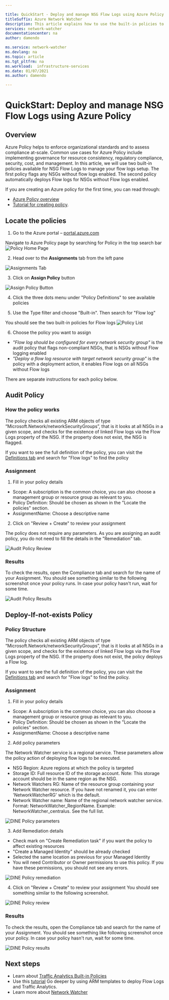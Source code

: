 ```yaml
---

title: QuickStart - Deploy and manage NSG Flow Logs using Azure Policy 
titleSuffix: Azure Network Watcher
description: This article explains how to use the built-in policies to manage the deployment of NSG flow logs 
services: network-watcher
documentationcenter: na
author: damendo

ms.service: network-watcher
ms.devlang: na
ms.topic: article
ms.tgt_pltfrm: na
ms.workload:  infrastructure-services
ms.date: 01/07/2021
ms.author: damendo

---
```


# QuickStart: Deploy and manage NSG Flow Logs using Azure Policy 

## Overview
Azure Policy helps to enforce organizational standards and to assess compliance at-scale. Common use cases for Azure Policy include implementing governance for resource consistency, regulatory compliance, security, cost, and management. In this article, we will use two built-in policies available for NSG Flow Logs to manage your flow logs setup. The first policy  flags any NSGs without flow logs enabled. The second policy automatically deploys Flow logs for NSGs without Flow logs enabled. 

If you are creating an Azure policy for the first time, you can read through: 
- [Azure Policy overview](../governance/policy/overview.md) 
- [Tutorial for creating policy](../governance/policy/assign-policy-portal.md#create-a-policy-assignment).


## Locate the policies
1. Go to the Azure portal – [portal.azure.com](https://portal.azure.com) 

Navigate to Azure Policy page by searching for Policy in the top search bar 
![Policy Home Page](./media/network-watcher-builtin-policy/1_policy-search.png)

2. Head over to the **Assignments** tab from the left pane

![Assignments Tab](./media/network-watcher-builtin-policy/2_assignments-tab.png)

3. Click on **Assign Policy** button 

![Assign Policy Button](./media/network-watcher-builtin-policy/3_assign-policy-button.png)

4. Click the three dots menu under "Policy Definitions" to see available policies

5. Use the Type filter and choose "Built-in". Then search for "Flow log"

You should see the two built-in policies for Flow logs
![Policy List](./media/network-watcher-builtin-policy/4_filter-for-flow-log-policies.png)

6. Choose the policy you want to assign

- *"Flow log should be configured for every network security group"* is the audit policy that flags non-compliant NSGs, that is NSGs without Flow logging enabled
- *"Deploy a flow log resource with target network security group"* is the policy with a deployment action, it enables Flow logs on all NSGs without Flow logs

There are separate instructions for each policy below.  

## Audit Policy 

### How the policy works

The policy checks all existing ARM objects of type “Microsoft.Network/networkSecurityGroups”, that is it looks at all NSGs in a given scope, and checks for the existence of linked Flow logs via the Flow Logs property of the NSG. If the property does not exist, the NSG is flagged.

If you want to see the full definition of the policy, you can visit the [Definitions tab](https://ms.portal.azure.com/#blade/Microsoft_Azure_Policy/PolicyMenuBlade/Definitions) and search for "Flow logs" to find the policy

### Assignment

1. Fill in your policy details

- Scope: A subscription is the common choice, you can also choose a management group or resource group as relevant to you.  
- Policy Definition: Should be chosen as shown in the "Locate the policies" section.
- AssignmentName: Choose a descriptive name 

2. Click on "Review + Create" to review your assignment

The policy does not require any parameters. As you are assigning an audit policy, you do not need to fill the details in the "Remediation" tab.  

![Audit Policy Review](./media/network-watcher-builtin-policy/5_1_audit-policy-review.png)

### Results

To check the results, open the Compliance tab and search for the name of your Assignment.
You should see something similar to the following screenshot once your policy runs. In case your policy hasn't run, wait for some time. 

![Audit Policy Results](./media/network-watcher-builtin-policy/7_1_audit-policy-results.png)

## Deploy-If-not-exists Policy 

### Policy Structure

The policy checks all existing ARM objects of type “Microsoft.Network/networkSecurityGroups”, that is it looks at all NSGs in a given scope, and checks for the existence of linked Flow logs via the Flow Logs property of the NSG. If the property does not exist, the policy deploys a Flow log. 

If you want to see the full definition of the policy, you can visit the [Definitions tab](https://ms.portal.azure.com/#blade/Microsoft_Azure_Policy/PolicyMenuBlade/Definitions) and search for "Flow logs" to find the policy. 

### Assignment

1. Fill in your policy details

- Scope: A subscription is the common choice, you can also choose a management group or resource group as relevant to you.  
- Policy Definition: Should be chosen as shown in the "Locate the policies" section.
- AssignmentName: Choose a descriptive name 

2. Add policy parameters 

The Network Watcher service is a regional service. These parameters allow the policy action of deploying flow logs to be executed. 
- NSG Region: Azure regions at which the policy is targeted
- Storage ID: Full resource ID of the storage account. Note: This storage account should be in the same region as the NSG. 
- Network Watchers RG: Name of the resource group containing your Network Watcher resource. If you have not renamed it, you can enter 'NetworkWatcherRG' which is the default.
- Network Watcher name: Name of the regional network watcher service. Format: NetworkWatcher_RegionName. Example: NetworkWatcher_centralus. See the full list.

![DINE Policy parameters](./media/network-watcher-builtin-policy/5_2_1_dine-policy-details-alt.png)

3. Add Remediation details

- Check mark on "Create Remediation task" if you want the policy to affect existing resources 
- "Create a Managed Identity" should be already checked
- Selected the same location as previous for your Managed Identity 
- You will need Contributor or Owner permissions to use this policy. If you have these permissions, you should not see any errors.

![DINE Policy remediation](./media/network-watcher-builtin-policy/5_2_2_dine-remediation.png) 

4. Click on "Review + Create" to review your assignment
You should see something similar to the following screenshot.

![DINE Policy review](./media/network-watcher-builtin-policy/5_2_3_dine-review.png) 


### Results

To check the results, open the Compliance tab and search for the name of your Assignment.
You should see something like following screenshot once your policy. In case your policy hasn't run, wait for some time.

![DINE Policy results](./media/network-watcher-builtin-policy/7_2_dine-policy-results.png)  


## Next steps 

-	Learn about [Traffic Analytics Built-in Policies](./traffic-analytics-policy-portal.md)
-	Use this [tutorial](./quickstart-configure-network-security-group-flow-logs-from-arm-template.md) Go deeper by using ARM templates to deploy Flow Logs and Traffic Analytics.
-	Learn more about [Network Watcher](./index.yml)